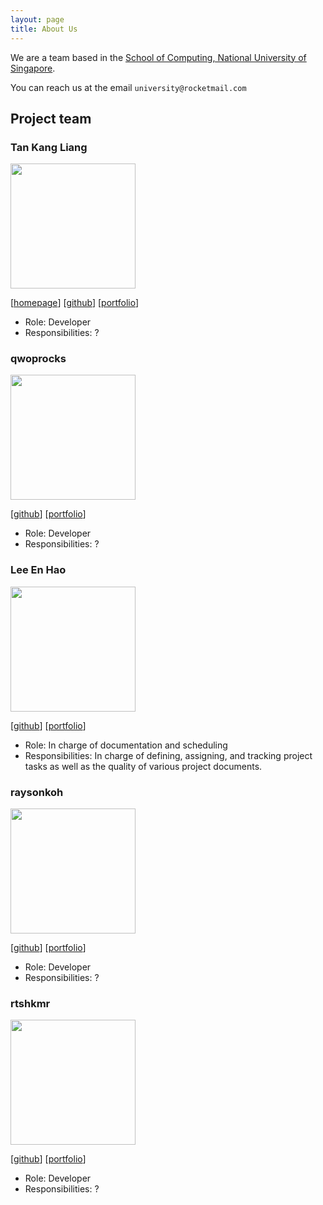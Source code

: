 ```yaml
---
layout: page
title: About Us
---
```


We are a team based in the [School of Computing, National University of Singapore](http://www.comp.nus.edu.sg).

You can reach us at the email `university@rocketmail.com`

## Project team

### Tan Kang Liang

<img src="images/johndoe.png" width="200px">

[[homepage](http://www.comp.nus.edu.sg/~damithch)]
[[github](https://github.com/tankangliang)]
[[portfolio](team/johndoe.md)]

* Role: Developer
* Responsibilities: ?

### qwoprocks

<img src="images/johndoe.png" width="200px">

[[github](http://github.com/qwoprocks)]
[[portfolio](team/johndoe.md)]

* Role: Developer
* Responsibilities: ?

### Lee En Hao

<img src="images/johndoe.png" width="200px">

[[github](http://github.com/leeenhao)] 
[[portfolio](team/leeenhao.md)]

* Role: In charge of documentation and scheduling
* Responsibilities: In charge of defining, assigning, and tracking project tasks as well as 
the quality of various project documents.

### raysonkoh

<img src="images/johndoe.png" width="200px">

[[github](http://github.com/raysonkoh)]
[[portfolio](team/johndoe.md)]

* Role: Developer
* Responsibilities: ?

### rtshkmr

<img src="images/johndoe.png" width="200px">

[[github](http://github.com/rtshkmr)]
[[portfolio](team/johndoe.md)]

* Role: Developer
* Responsibilities: ?

